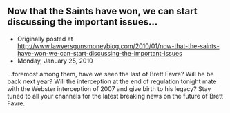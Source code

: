 ## Now that the Saints have won, we can start discussing the important issues…

 * Originally posted at http://www.lawyersgunsmoneyblog.com/2010/01/now-that-the-saints-have-won-we-can-start-discussing-the-important-issues
 * Monday, January 25, 2010

…foremost among them, have we seen the last of Brett Favre?  Will he be back next year?  Will the interception at the end of regulation tonight mate with the Webster interception of 2007 and give birth to his legacy?  Stay tuned to all your channels for the latest breaking news on the future of Brett Favre.